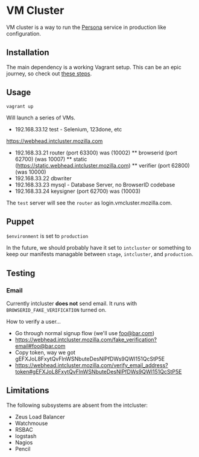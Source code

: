 # VM Cluster #
VM cluster is a way to run the [Persona](https://github.com/mozilla/browserid)
service in production like configuration.

## Installation ##

The main dependency is a working Vagrant setup. This can be an epic journey, so
check out [these steps](https://id.etherpad.mozilla.org/vagrant-browserid).

## Usage ##

    vagrant up

Will launch a series of VMs.

* 192.168.33.12 test - Selenium, 123done, etc

https://webhead.intcluster.mozilla.com
* 192.168.33.21 router (port 63300) was (10002)
** browserid (port 62700) (was 10007)
** static (https://static.webhead.intcluster.mozilla.com)
** verifier (port 62800) (was 10000)
* 192.168.33.22 dbwriter
* 192.168.33.23 mysql - Database Server, no BrowserID codebase
* 192.168.33.24 keysigner (port 62700) was (10003)

The `test` server will see the `router` as login.vmcluster.mozilla.com.

## Puppet ##

`$environment` is set to `production`

In the future, we should probably have it set to `intcluster` or something to
keep our manifests managable between `stage`, `intcluster`, and `production`.

## Testing ##
### Email ###

Currently intcluster **does not** send email. It runs with
`BROWSERID_FAKE_VERIFICATION` turned on.

How to verify a user...
* Go through normal signup flow (we'll use foo@bar.com)
* https://webhead.intcluster.mozilla.com/fake_verification?email#foo@bar.com
* Copy token, way we got gEFXJoL8FxytQvFlnWSNbuteDesNlPfDWs9QWI151QcStP5E
* https://webhead.intcluster.mozilla.com/verify_email_address?token#gEFXJoL8FxytQvFlnWSNbuteDesNlPfDWs9QWI151QcStP5E

## Limitations ##

The following subsystems are absent from the intcluster:

* Zeus Load Balancer
* Watchmouse
* RSBAC
* logstash
* Nagios
* Pencil